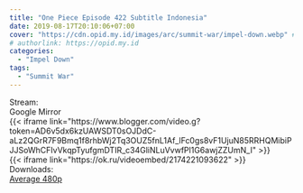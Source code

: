 ```yaml
---
title: "One Piece Episode 422 Subtitle Indonesia"
date: 2019-08-17T20:10:06+07:00
cover: "https://cdn.opid.my.id/images/arc/summit-war/impel-down.webp" # Optional, cover
# authorlink: https://opid.my.id
categories:
  - "Impel Down"
tags:
  - "Summit War"
---
```

<div class="ui menu violet borderless inverted">
  <div class="header item active">
        Stream:
    </div>
  <a class="active item" data-tab="google">
    <i class="google drive icon"></i> Google
  </a>
  <a class="item nounderline" data-tab="mirror">
    <i class="odnoklassniki icon"></i> Mirror
  </a>
</div>
<div class="ui bottom attached tab segment active" style="border:0 !important;" data-tab="google">
{{< iframe link="https://www.blogger.com/video.g?token=AD6v5dx6kzUAWSDT0sOJDdC-aLz2QGrR7F9Bmq1f8rhbWj2Tq3OUZ5fnL1Af_lFc0gs8vF1UjuN85RRHQMibiPJJSoWhCFIvVkqpTyufgmDTIR_c34GliNLuVvwfPl1G6awjZZUmN_I" >}}
</div>
<div class="ui bottom attached tab segment" style="border:0 !important;" data-tab="mirror">
{{< iframe link="https://ok.ru/videoembed/2174221093622" >}}
</div>
<div class="ui menu violet borderless inverted">
  <div class="header item active">
        Downloads:
    </div>
  <a class="item nounderline" href="https://ouo.io/gsGWAh" target="_blank" rel="dofollow"><i class="google drive icon"></i>
    Average 480p</a>
</div>